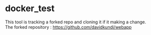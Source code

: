 # docker_test

This tool is tracking a forked repo and cloning it if it making a change.\
The forked repository : https://github.com/davidkundi/webapp

